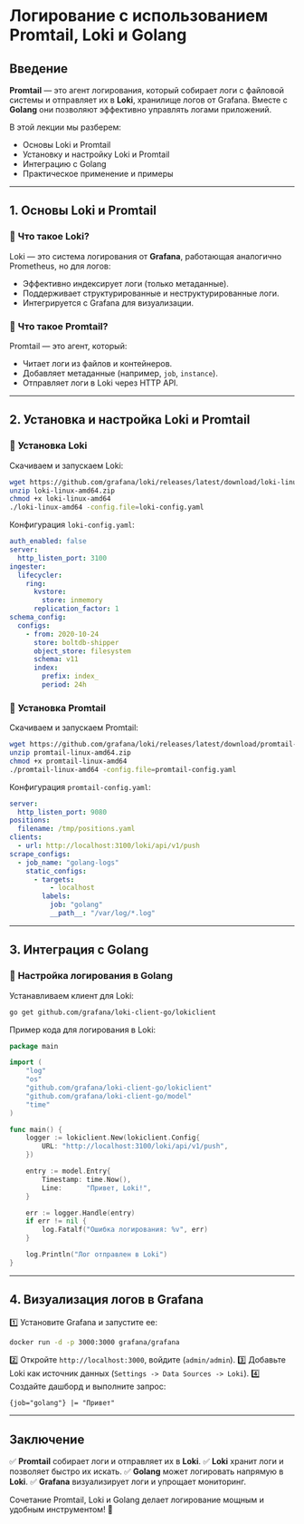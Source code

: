 # Логирование с использованием Promtail, Loki и Golang

## Введение

**Promtail** — это агент логирования, который собирает логи с файловой системы и отправляет их в **Loki**, хранилище логов от Grafana. Вместе с **Golang** они позволяют эффективно управлять логами приложений.

В этой лекции мы разберем:
- Основы Loki и Promtail
- Установку и настройку Loki и Promtail
- Интеграцию с Golang
- Практическое применение и примеры

---

## 1. Основы Loki и Promtail

### 🔹 **Что такое Loki?**
Loki — это система логирования от **Grafana**, работающая аналогично Prometheus, но для логов:
- Эффективно индексирует логи (только метаданные).
- Поддерживает структурированные и неструктурированные логи.
- Интегрируется с Grafana для визуализации.

### 🔹 **Что такое Promtail?**
Promtail — это агент, который:
- Читает логи из файлов и контейнеров.
- Добавляет метаданные (например, `job`, `instance`).
- Отправляет логи в Loki через HTTP API.

---

## 2. Установка и настройка Loki и Promtail

### 📌 **Установка Loki**
Скачиваем и запускаем Loki:
```sh
wget https://github.com/grafana/loki/releases/latest/download/loki-linux-amd64.zip
unzip loki-linux-amd64.zip
chmod +x loki-linux-amd64
./loki-linux-amd64 -config.file=loki-config.yaml
```

Конфигурация `loki-config.yaml`:
```yaml
auth_enabled: false
server:
  http_listen_port: 3100
ingester:
  lifecycler:
    ring:
      kvstore:
        store: inmemory
      replication_factor: 1
schema_config:
  configs:
    - from: 2020-10-24
      store: boltdb-shipper
      object_store: filesystem
      schema: v11
      index:
        prefix: index_
        period: 24h
```

### 📌 **Установка Promtail**
Скачиваем и запускаем Promtail:
```sh
wget https://github.com/grafana/loki/releases/latest/download/promtail-linux-amd64.zip
unzip promtail-linux-amd64.zip
chmod +x promtail-linux-amd64
./promtail-linux-amd64 -config.file=promtail-config.yaml
```

Конфигурация `promtail-config.yaml`:
```yaml
server:
  http_listen_port: 9080
positions:
  filename: /tmp/positions.yaml
clients:
  - url: http://localhost:3100/loki/api/v1/push
scrape_configs:
  - job_name: "golang-logs"
    static_configs:
      - targets:
          - localhost
        labels:
          job: "golang"
          __path__: "/var/log/*.log"
```

---

## 3. Интеграция с Golang

### 📌 **Настройка логирования в Golang**

Устанавливаем клиент для Loki:
```sh
go get github.com/grafana/loki-client-go/lokiclient
```

Пример кода для логирования в Loki:
```go
package main

import (
	"log"
	"os"
	"github.com/grafana/loki-client-go/lokiclient"
	"github.com/grafana/loki-client-go/model"
	"time"
)

func main() {
	logger := lokiclient.New(lokiclient.Config{
		URL: "http://localhost:3100/loki/api/v1/push",
	})

	entry := model.Entry{
		Timestamp: time.Now(),
		Line:      "Привет, Loki!",
	}

	err := logger.Handle(entry)
	if err != nil {
		log.Fatalf("Ошибка логирования: %v", err)
	}

	log.Println("Лог отправлен в Loki")
}
```

---

## 4. Визуализация логов в Grafana

1️⃣ Установите Grafana и запустите ее:
```sh
docker run -d -p 3000:3000 grafana/grafana
```
2️⃣ Откройте `http://localhost:3000`, войдите (`admin/admin`).
3️⃣ Добавьте Loki как источник данных (`Settings -> Data Sources -> Loki`).
4️⃣ Создайте дашборд и выполните запрос:
```logql
{job="golang"} |= "Привет"
```

---

## Заключение

✅ **Promtail** собирает логи и отправляет их в **Loki**.
✅ **Loki** хранит логи и позволяет быстро их искать.
✅ **Golang** может логировать напрямую в **Loki**.
✅ **Grafana** визуализирует логи и упрощает мониторинг.

Сочетание Promtail, Loki и Golang делает логирование мощным и удобным инструментом! 🚀

